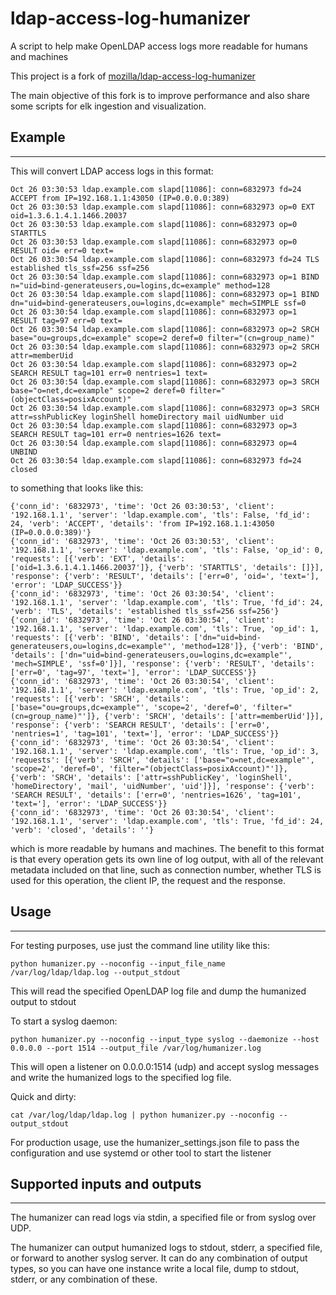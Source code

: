 # ldap-access-log-humanizer
A script to help make OpenLDAP access logs more readable for humans and machines

This project is a fork of [mozilla/ldap-access-log-humanizer](https://github.com/mozilla/ldap-access-log-humanizer)

The main objective of this fork is to improve performance and also share some scripts for elk ingestion and visualization.


## Example
_____
This will convert LDAP access logs in this format:
```
Oct 26 03:30:53 ldap.example.com slapd[11086]: conn=6832973 fd=24 ACCEPT from IP=192.168.1.1:43050 (IP=0.0.0.0:389)
Oct 26 03:30:53 ldap.example.com slapd[11086]: conn=6832973 op=0 EXT oid=1.3.6.1.4.1.1466.20037 
Oct 26 03:30:53 ldap.example.com slapd[11086]: conn=6832973 op=0 STARTTLS 
Oct 26 03:30:53 ldap.example.com slapd[11086]: conn=6832973 op=0 RESULT oid= err=0 text=  
Oct 26 03:30:54 ldap.example.com slapd[11086]: conn=6832973 fd=24 TLS established tls_ssf=256 ssf=256  
Oct 26 03:30:54 ldap.example.com slapd[11086]: conn=6832973 op=1 BIND n="uid=bind-generateusers,ou=logins,dc=example" method=128  
Oct 26 03:30:54 ldap.example.com slapd[11086]: conn=6832973 op=1 BIND dn="uid=bind-generateusers,ou=logins,dc=example" mech=SIMPLE ssf=0  
Oct 26 03:30:54 ldap.example.com slapd[11086]: conn=6832973 op=1 RESULT tag=97 err=0 text=  
Oct 26 03:30:54 ldap.example.com slapd[11086]: conn=6832973 op=2 SRCH base="ou=groups,dc=example" scope=2 deref=0 filter="(cn=group_name)"  
Oct 26 03:30:54 ldap.example.com slapd[11086]: conn=6832973 op=2 SRCH attr=memberUid  
Oct 26 03:30:54 ldap.example.com slapd[11086]: conn=6832973 op=2 SEARCH RESULT tag=101 err=0 nentries=1 text=  
Oct 26 03:30:54 ldap.example.com slapd[11086]: conn=6832973 op=3 SRCH base="o=net,dc=example" scope=2 deref=0 filter="(objectClass=posixAccount)"  
Oct 26 03:30:54 ldap.example.com slapd[11086]: conn=6832973 op=3 SRCH attr=sshPublicKey loginShell homeDirectory mail uidNumber uid  
Oct 26 03:30:54 ldap.example.com slapd[11086]: conn=6832973 op=3 SEARCH RESULT tag=101 err=0 nentries=1626 text=  
Oct 26 03:30:54 ldap.example.com slapd[11086]: conn=6832973 op=4 UNBIND 
Oct 26 03:30:54 ldap.example.com slapd[11086]: conn=6832973 fd=24 closed  
```
to something that looks like this:

```
{'conn_id': '6832973', 'time': 'Oct 26 03:30:53', 'client': '192.168.1.1', 'server': 'ldap.example.com', 'tls': False, 'fd_id': 24, 'verb': 'ACCEPT', 'details': 'from IP=192.168.1.1:43050 (IP=0.0.0.0:389)'}
{'conn_id': '6832973', 'time': 'Oct 26 03:30:53', 'client': '192.168.1.1', 'server': 'ldap.example.com', 'tls': False, 'op_id': 0, 'requests': [{'verb': 'EXT', 'details': ['oid=1.3.6.1.4.1.1466.20037']}, {'verb': 'STARTTLS', 'details': []}], 'response': {'verb': 'RESULT', 'details': ['err=0', 'oid=', 'text='], 'error': 'LDAP_SUCCESS'}}
{'conn_id': '6832973', 'time': 'Oct 26 03:30:54', 'client': '192.168.1.1', 'server': 'ldap.example.com', 'tls': True, 'fd_id': 24, 'verb': 'TLS', 'details': 'established tls_ssf=256 ssf=256'}
{'conn_id': '6832973', 'time': 'Oct 26 03:30:54', 'client': '192.168.1.1', 'server': 'ldap.example.com', 'tls': True, 'op_id': 1, 'requests': [{'verb': 'BIND', 'details': ['dn="uid=bind-generateusers,ou=logins,dc=example"', 'method=128']}, {'verb': 'BIND', 'details': ['dn="uid=bind-generateusers,ou=logins,dc=example"', 'mech=SIMPLE', 'ssf=0']}], 'response': {'verb': 'RESULT', 'details': ['err=0', 'tag=97', 'text='], 'error': 'LDAP_SUCCESS'}}
{'conn_id': '6832973', 'time': 'Oct 26 03:30:54', 'client': '192.168.1.1', 'server': 'ldap.example.com', 'tls': True, 'op_id': 2, 'requests': [{'verb': 'SRCH', 'details': ['base="ou=groups,dc=example"', 'scope=2', 'deref=0', 'filter="(cn=group_name)"']}, {'verb': 'SRCH', 'details': ['attr=memberUid']}], 'response': {'verb': 'SEARCH RESULT', 'details': ['err=0', 'nentries=1', 'tag=101', 'text='], 'error': 'LDAP_SUCCESS'}}
{'conn_id': '6832973', 'time': 'Oct 26 03:30:54', 'client': '192.168.1.1', 'server': 'ldap.example.com', 'tls': True, 'op_id': 3, 'requests': [{'verb': 'SRCH', 'details': ['base="o=net,dc=example"', 'scope=2', 'deref=0', 'filter="(objectClass=posixAccount)"']}, {'verb': 'SRCH', 'details': ['attr=sshPublicKey', 'loginShell', 'homeDirectory', 'mail', 'uidNumber', 'uid']}], 'response': {'verb': 'SEARCH RESULT', 'details': ['err=0', 'nentries=1626', 'tag=101', 'text='], 'error': 'LDAP_SUCCESS'}}
{'conn_id': '6832973', 'time': 'Oct 26 03:30:54', 'client': '192.168.1.1', 'server': 'ldap.example.com', 'tls': True, 'fd_id': 24, 'verb': 'closed', 'details': ''}
```

which is more readable by humans and machines. The benefit to this format is that every operation gets its own line of log output, with all of the relevant metadata included on that line, such as connection number, whether TLS is used for this operation, the client IP, the request and the response.

## Usage
____
For testing purposes, use just the command line utility like this:
```
python humanizer.py --noconfig --input_file_name /var/log/ldap/ldap.log --output_stdout
```
This will read the specified OpenLDAP log file and dump the humanized output to stdout

To start a syslog daemon:
```
python humanizer.py --noconfig --input_type syslog --daemonize --host 0.0.0.0 --port 1514 --output_file /var/log/humanizer.log
```
This will open a listener on 0.0.0.0:1514 (udp) and accept syslog messages and write the humanized logs to the specified log file.

Quick and dirty:
```
cat /var/log/ldap/ldap.log | python humanizer.py --noconfig --output_stdout
```

For production usage, use the humanizer_settings.json file to pass the configuration and use systemd or other tool to start the listener
## Supported inputs and outputs
___________________________
The humanizer can read logs via stdin, a specified file or from syslog over UDP.

The humanizer can output humanized logs to stdout, stderr, a specified file, or forward to another syslog server. It can do any combination of output types, so you can have one instance write a local file, dump to stdout, stderr, or any combination of these.
